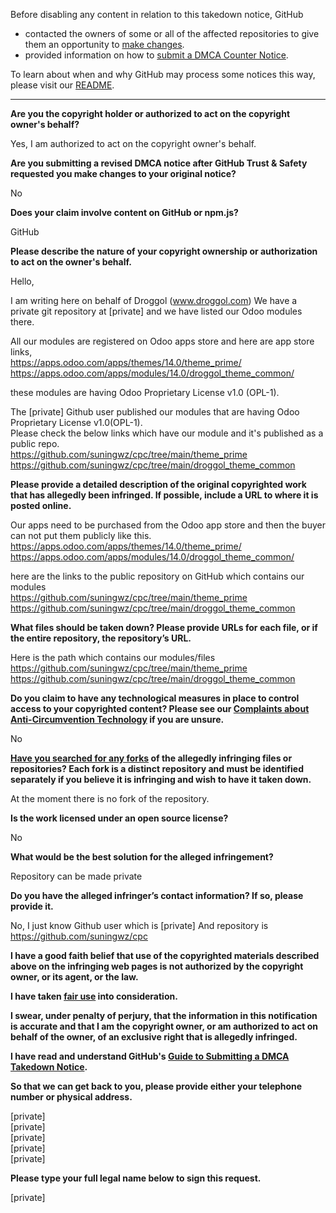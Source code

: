 Before disabling any content in relation to this takedown notice, GitHub
- contacted the owners of some or all of the affected repositories to give them an opportunity to [make changes](https://docs.github.com/en/github/site-policy/dmca-takedown-policy#a-how-does-this-actually-work).
- provided information on how to [submit a DMCA Counter Notice](https://docs.github.com/en/articles/guide-to-submitting-a-dmca-counter-notice).

To learn about when and why GitHub may process some notices this way, please visit our [README](https://github.com/github/dmca/blob/master/README.md#anatomy-of-a-takedown-notice).

---

**Are you the copyright holder or authorized to act on the copyright owner's behalf?**  
  
Yes, I am authorized to act on the copyright owner's behalf.  
  
**Are you submitting a revised DMCA notice after GitHub Trust & Safety requested you make changes to your original notice?**  
  
No  
  
**Does your claim involve content on GitHub or npm.js?**  
  
GitHub  
  
**Please describe the nature of your copyright ownership or authorization to act on the owner's behalf.**  
  
Hello,  
  
I am writing here on behalf of Droggol (www.droggol.com) We have a private git repository at [private] and we have listed our Odoo modules there.  
  
All our modules are registered on Odoo apps store and here are app store links,  
https://apps.odoo.com/apps/themes/14.0/theme_prime/  
https://apps.odoo.com/apps/modules/14.0/droggol_theme_common/  
  
these modules are having Odoo Proprietary License v1.0 (OPL-1).  
  
The [private] Github user published our modules that are having Odoo Proprietary License v1.0(OPL-1).  
Please check the below links which have our module and it's published as a public repo.  
https://github.com/suningwz/cpc/tree/main/theme_prime  
https://github.com/suningwz/cpc/tree/main/droggol_theme_common  
  
**Please provide a detailed description of the original copyrighted work that has allegedly been infringed. If possible, include a URL to where it is posted online.**  
  
Our apps need to be purchased from the Odoo app store and then the buyer can not put them publicly like this.  
https://apps.odoo.com/apps/themes/14.0/theme_prime/  
https://apps.odoo.com/apps/modules/14.0/droggol_theme_common/  
  
here are the links to the public repository on GitHub which contains our modules  
https://github.com/suningwz/cpc/tree/main/theme_prime  
https://github.com/suningwz/cpc/tree/main/droggol_theme_common  
  
**What files should be taken down? Please provide URLs for each file, or if the entire repository, the repository’s URL.**  
  
Here is the path which contains our modules/files  
https://github.com/suningwz/cpc/tree/main/theme_prime  
https://github.com/suningwz/cpc/tree/main/droggol_theme_common  
  
**Do you claim to have any technological measures in place to control access to your copyrighted content? Please see our <a href="https://docs.github.com/articles/guide-to-submitting-a-dmca-takedown-notice#complaints-about-anti-circumvention-technology">Complaints about Anti-Circumvention Technology</a> if you are unsure.**  
  
No  
  
**<a href="https://docs.github.com/articles/dmca-takedown-policy#b-what-about-forks-or-whats-a-fork">Have you searched for any forks</a> of the allegedly infringing files or repositories? Each fork is a distinct repository and must be identified separately if you believe it is infringing and wish to have it taken down.**  
  
At the moment there is no fork of the repository.  
  
**Is the work licensed under an open source license?**  
  
No  
  
**What would be the best solution for the alleged infringement?**  
  
Repository can be made private  
  
**Do you have the alleged infringer’s contact information? If so, please provide it.**  
  
No, I just know Github user which is [private]
And repository is https://github.com/suningwz/cpc  
  
**I have a good faith belief that use of the copyrighted materials described above on the infringing web pages is not authorized by the copyright owner, or its agent, or the law.**  
  
**I have taken <a href="https://www.lumendatabase.org/topics/22">fair use</a> into consideration.**  
  
**I swear, under penalty of perjury, that the information in this notification is accurate and that I am the copyright owner, or am authorized to act on behalf of the owner, of an exclusive right that is allegedly infringed.**  
  
**I have read and understand GitHub's <a href="https://docs.github.com/articles/guide-to-submitting-a-dmca-takedown-notice/">Guide to Submitting a DMCA Takedown Notice</a>.**  
  
**So that we can get back to you, please provide either your telephone number or physical address.**  
  
[private]  
[private]  
[private]   
[private]  
[private]    
  
**Please type your full legal name below to sign this request.**  
  
[private]  
